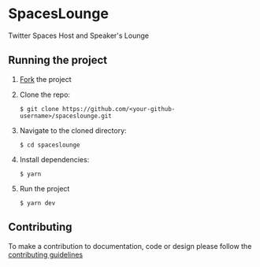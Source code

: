 # SpacesLounge

Twitter Spaces Host and Speaker's Lounge

## Running the project

1. [Fork](https://github.com/avie-dev/spaceslounge/fork) the project

2. Clone the repo:

   ```console
   $ git clone https://github.com/<your-github-username>/spaceslounge.git
   ```

3. Navigate to the cloned directory:

   ```console
   $ cd spaceslounge
   ```

4. Install dependencies:

   ```console
   $ yarn
   ```

5. Run the project

   ```console
   $ yarn dev
   ```

## Contributing

To make a contribution to documentation, code or design please follow the [contributing guidelines](https://github.com/avie-dev/spaceslounge/blob/main/CONTRIBUTING.md)